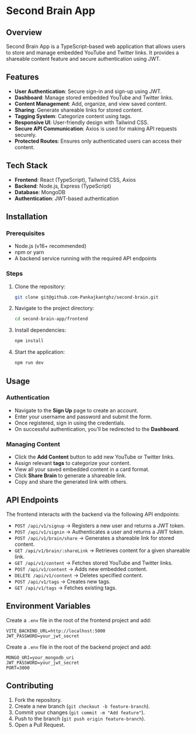 # Second Brain App

## Overview
Second Brain App is a TypeScript-based web application that allows users to store and manage embedded YouTube and Twitter links. It provides a shareable content feature and secure authentication using JWT.

## Features
- **User Authentication**: Secure sign-in and sign-up using JWT.
- **Dashboard**: Manage stored embedded YouTube and Twitter links.
- **Content Management**: Add, organize, and view saved content.
- **Sharing**: Generate shareable links for stored content.
- **Tagging System**: Categorize content using tags.
- **Responsive UI**: User-friendly design with Tailwind CSS.
- **Secure API Communication**: Axios is used for making API requests securely.
- **Protected Routes**: Ensures only authenticated users can access their content.

## Tech Stack
- **Frontend**: React (TypeScript), Tailwind CSS, Axios
- **Backend**: Node.js, Express (TypeScript)
- **Database**: MongoDB
- **Authentication**: JWT-based authentication

## Installation
### Prerequisites
- Node.js (v16+ recommended)
- npm or yarn
- A backend service running with the required API endpoints

### Steps
1. Clone the repository:
   ```sh
   git clone git@github.com-Pankajkantghz/second-brain.git
   ```
2. Navigate to the project directory:
   ```sh
   cd second-brain-app/frontend
   ```
3. Install dependencies:
   ```sh
   npm install
   ```
4. Start the application:
   ```sh
   npm run dev
   ```

## Usage
### Authentication
- Navigate to the **Sign Up** page to create an account.
- Enter your username and password and submit the form.
- Once registered, sign in using the credentials.
- On successful authentication, you'll be redirected to the **Dashboard**.

### Managing Content
- Click the **Add Content** button to add new YouTube or Twitter links.
- Assign relevant **tags** to categorize your content.
- View all your saved embedded content in a card format.
- Click **Share Brain** to generate a shareable link.
- Copy and share the generated link with others.

## API Endpoints
The frontend interacts with the backend via the following API endpoints:
- `POST /api/v1/signup` → Registers a new user and returns a JWT token.
- `POST /api/v1/signin` → Authenticates a user and returns a JWT token.
- `POST /api/v1/brain/share` → Generates a shareable link for stored content.
- `GET /api/v1/brain/:shareLink` → Retrieves content for a given shareable link.
- `GET /api/v1/content` → Fetches stored YouTube and Twitter links.
- `POST /api/v1/content` → Adds new embedded content.
- `DELETE /api/v1/content` → Deletes specified content.
- `POST /api/v1/tags` → Creates new tags.
- `GET /api/v1/tags` → Fetches existing tags.

## Environment Variables
Create a `.env` file in the root of the frontend project and add:
```
VITE_BACKEND_URL=http://localhost:5000
JWT_PASSWORD=your_jwt_secret
```

Create a `.env` file in the root of the backend project and add:
```
MONGO_URI=your_mongodb_uri
JWT_PASSWORD=your_jwt_secret
PORT=3000
```

## Contributing
1. Fork the repository.
2. Create a new branch (`git checkout -b feature-branch`).
3. Commit your changes (`git commit -m "Add feature"`).
4. Push to the branch (`git push origin feature-branch`).
5. Open a Pull Request.


